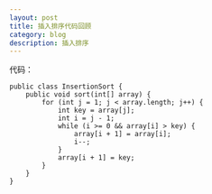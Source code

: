 ```yaml
---
layout: post
title: 插入排序代码回顾
category: blog
description: 插入排序
---
```


代码：

	public class InsertionSort {
	    public void sort(int[] array) {
	        for (int j = 1; j < array.length; j++) {
	            int key = array[j];
	            int i = j - 1;
	            while (i >= 0 && array[i] > key) {
	                array[i + 1] = array[i];
	                i--;
	            }
	            array[i + 1] = key;
	        }
	    }
	}



